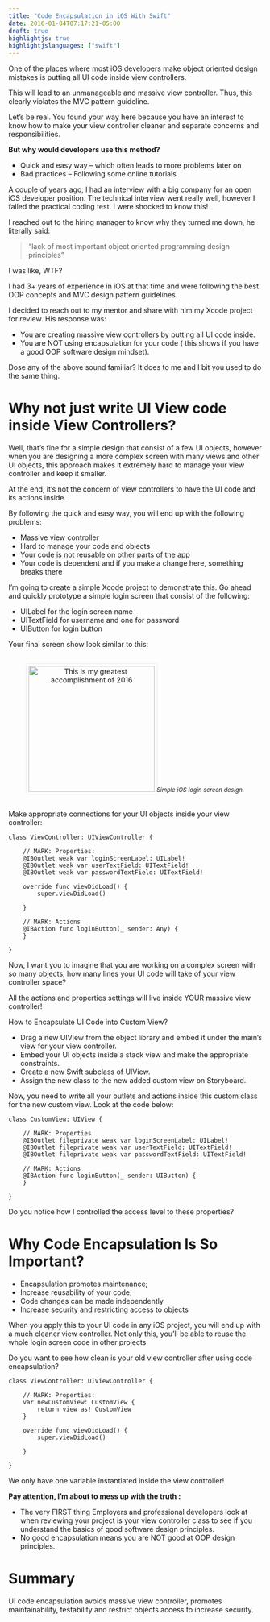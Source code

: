 ```yaml
---
title: "Code Encapsulation in iOS With Swift"
date: 2016-01-04T07:17:21-05:00
draft: true
highlightjs: true
highlightjslanguages: ["swift"]
---
```


One of the places where most iOS developers make object oriented design mistakes is putting all UI code inside view controllers.

This will lead to an unmanageable and massive view controller. Thus, this clearly violates the MVC pattern guideline.

Let’s be real. You found your way here because you have an interest to know how to make your view controller cleaner and separate concerns and responsibilities.

**But why would developers use this method?**

*   Quick and easy way – which often leads to more problems later on
*   Bad practices – Following some online tutorials

A couple of years ago, I had an interview with a big company for an open iOS developer position. The technical interview went really well, however I failed the practical coding test. I were shocked to know this!

I reached out to the hiring manager to know why they turned me down, he literally said:

> “lack of most important object oriented programming design principles”

I was like, WTF?

I had 3+ years of experience in iOS at that time and were following the best OOP concepts and MVC design pattern guidelines.

I decided to reach out to my mentor and share with him my Xcode project for review. His response was:

*   You are creating massive view controllers by putting all UI code inside.
*   You are NOT using encapsulation for your code ( this shows if you have a good OOP software design mindset).

Dose any of the above sound familiar? It does to me and I bit you used to do the same thing.

Why not just write UI View code inside View Controllers?
========================================================

Well, that’s fine for a simple design that consist of a few UI objects, however when you are designing a more complex screen with many views and other UI objects, this approach makes it extremely hard to manage your view controller and keep it smaller.

At the end, it’s not the concern of view controllers to have the UI code and its actions inside.

By following the quick and easy way, you will end up with the following problems:

*   Massive view controller
*   Hard to manage your code and objects
*   Your code is not reusable on other parts of the app
*   Your code is dependent and if you make a change here, something breaks there

I’m going to create a simple Xcode project to demonstrate this. Go ahead and quickly prototype a simple login screen that consist of the following:

*   UILabel for the login screen name
*   UITextField for username and one for password
*   UIButton for login button

Your final screen show look similar to this:

<p><center><br />
<a href="/img/simple-ios-login-screen.png" target="_blank"><img src="/img/simple-ios-login-screen.png" alt="This is my greatest accomplishment of 2016" width="250" style="border: solid 4px #ffffff; box-shadow: 0px 0px 3px 0px rgba(0,0,0,.15);" /></a><em><small>Simple iOS login screen design.</small></em><br /><br />
</center></p>
  

Make appropriate connections for your UI objects inside your view controller:

    
    class ViewController: UIViewController {
        
        // MARK: Properties:
        @IBOutlet weak var loginScreenLabel: UILabel!
        @IBOutlet weak var userTextField: UITextField!
        @IBOutlet weak var passwordTextField: UITextField!
        
        override func viewDidLoad() {
            super.viewDidLoad()
           
        }
        
        // MARK: Actions
        @IBAction func loginButton(_ sender: Any) {
        }
        
    }
    
    

Now, I want you to imagine that you are working on a complex screen with so many objects, how many lines your UI code will take of your view controller space?

All the actions and properties settings will live inside YOUR massive view controller!

How to Encapsulate UI Code into Custom View?

*   Drag a new UIView from the object library and embed it under the main’s view for your view controller.
*   Embed your UI objects inside a stack view and make the appropriate constraints.
*   Create a new Swift subclass of UIView.
*   Assign the new class to the new added custom view on Storyboard.

Now, you need to write all your outlets and actions inside this custom class for the new custom view. Look at the code below:

    
    class CustomView: UIView {
        
        // MARK: Properties
        @IBOutlet fileprivate weak var loginScreenLabel: UILabel!
        @IBOutlet fileprivate weak var userTextField: UITextField!
        @IBOutlet fileprivate weak var passwordTextField: UITextField!
        
        // MARK: Actions
        @IBAction func loginButton(_ sender: UIButton) {
        }
        
    }
    
    

Do you notice how I controlled the access level to these properties?

Why Code Encapsulation Is So Important?
=======================================

*   Encapsulation promotes maintenance;
*   Increase reusability of your code;
*   Code changes can be made independently
*   Increase security and restricting access to objects

When you apply this to your UI code in any iOS project, you will end up with a much cleaner view controller. Not only this, you’ll be able to reuse the whole login screen code in other projects.

Do you want to see how clean is your old view controller after using code encapsulation?

    
    class ViewController: UIViewController {
        
        // MARK: Properties:
        var newCustomView: CustomView {
            return view as! CustomView
        }
        
        override func viewDidLoad() {
            super.viewDidLoad()
        
        }
        
    }
    
    

We only have one variable instantiated inside the view controller!

**Pay attention, I’m about to mess up with the truth :**

*   The very FIRST thing Employers and professional developers look at when reviewing your project is your view controller class to see if you understand the basics of good software design principles.
*   No good encapsulation means you are NOT good at OOP design principles.

Summary
=======

UI code encapsulation avoids massive view controller, promotes maintainability, testability and restrict objects access to increase security.